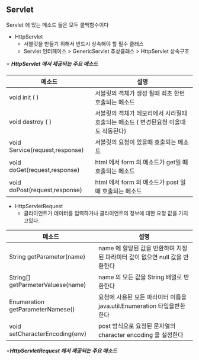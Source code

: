 ## Servlet 

Servlet 에 있는 메소드 들은 모두 콜백함수이다

* HttpServlet
  * 서블릿을 만들기 위해서 반드시 상속해야 할 필수 클래스
  * Servlet 인터페이스 >  GenericServlet 추상클래스 > HttpServlet 상속구조



:star: ***HttpServlet 에서 제공되는 주요 메소드***

| 메소드                                 | 설명                                                         |
| -------------------------------------- | ------------------------------------------------------------ |
| void init ( )                          | 서블릿의 객체가 생성 될때 최초 한번 호출되는 메소드          |
| void destroy ( )                       | 서블릿의 객체가 메모리에서 사라질때 호출되는 메소드 ( 변경된요청 이올때도 작동된다) |
| void         Service(request,response) | 서블릿의 요청이 있을때 호출되는 메소드                       |
| void doGet(request,response)           | html 에서 form 의 메소드가 get일 때 호출되는 메소드          |
| void doPost(request,response)          | html 에서 form 의 메소드가 post 일 때 호출되는 메소드        |





* HttpServletRequest
  * 클라이언트가 데이터를 입력하거나 클라이언트의 정보에 대한 요청 값을 가지고있다.

| 메소드                            | 설명                                                         |
| --------------------------------- | ------------------------------------------------------------ |
| String getParameter(name)         | name 에 할당된 값을 반환하며 지정된 파라미터 값이 없으면 null 값을 반환한다 |
| String[] getParmeterValuese(name) | name 의 모든 값을 String 배열로 반환한다                     |
| Enumeration getParameterNamese()  | 요청에 사용된 모든 파라미터 이름을 java.util.Enumeration 타입을반환한다 |
| void setCharacterEncoding(env)    | post 방식으로 요청된 문자열의 character encoding 을 설정한다 |

:star:***HttpServletRequest 에서 제공되는 주요 메소드***

